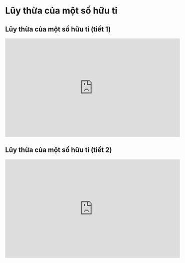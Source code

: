 # Lũy thừa của một số hữu tỉ 

## Lũy thừa của một số hữu tỉ (tiết 1)
<iframe width="560" height="315" src="https://www.youtube.com/embed/rXXpUySiXiE?si=EFUjKZDq55eVjDRL" title="YouTube video player" frameborder="0" allow="accelerometer; autoplay; clipboard-write; encrypted-media; gyroscope; picture-in-picture; web-share" referrerpolicy="strict-origin-when-cross-origin" allowfullscreen></iframe>

## Lũy thừa của một số hữu tỉ (tiết 2)
<iframe width="560" height="315" src="https://www.youtube.com/embed/Eap5J-hTdVQ?si=MX59nZftDzaoAb94" title="YouTube video player" frameborder="0" allow="accelerometer; autoplay; clipboard-write; encrypted-media; gyroscope; picture-in-picture; web-share" referrerpolicy="strict-origin-when-cross-origin" allowfullscreen></iframe>

